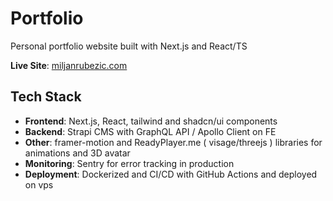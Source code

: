 # Portfolio

Personal portfolio website built with Next.js and React/TS

**Live Site**: [miljanrubezic.com](https://miljanrubezic.com)

## Tech Stack

- **Frontend**: Next.js, React, tailwind and shadcn/ui components
- **Backend**: Strapi CMS with GraphQL API / Apollo Client on FE
- **Other**: framer-motion and ReadyPlayer.me ( visage/threejs ) libraries for animations and 3D avatar
- **Monitoring**: Sentry for error tracking in production
- **Deployment**: Dockerized and CI/CD with GitHub Actions and deployed on vps
